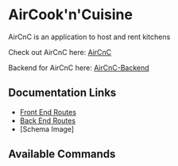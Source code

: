 # AirCook'n'Cuisine
AirCnC is an application to host and rent kitchens

Check out AirCnC here: [AirCnC](www.aircnc.us)

Backend for AirCnC here: [AirCnC-Backend](https://github.com/JoshuaCachola/Rework-back)

## Documentation Links
- [Front End Routes](https://github.com/JoshuaCachola/Rework-back/blob/master/Documentation/frontend-routes.md)
- [Back End Routes](https://github.com/JoshuaCachola/Rework-back/blob/master/Documentation/backend-routes.md)
- [Schema Image]


## Available Commands
